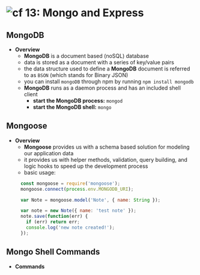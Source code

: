 ![cf](http://i.imgur.com/7v5ASc8.png) 13: Mongo and Express
=====================================

## MongoDB
  * **Overview**
    * **MongoDB** is a document based (noSQL) database
    * data is stored as a document with a series of key/value pairs
    * the data structure used to define a **MongoDB** document is referred to as `BSON` (which stands for Binary JSON)
    * you can install `mongoDB` through npm by running `npm install mongodb`
    * **MongoDB** runs as a daemon process and has an included shell client
      * **start the MongoDB process:** `mongod`
      * **start the MongoDB shell:** `mongo`

## Mongoose
  * **Overview**
    * **Mongoose** provides us with a schema based solution for modeling our application data
    * it provides us with helper methods, validation, query building, and logic hooks to speed up the development process
    * basic usage:
    ``` javascript
      const mongoose = require('mongoose');
      mongoose.connect(process.env.MONGODB_URI);

      var Note = mongoose.model('Note', { name: String });

      var note = new Note({ name: 'test note' });
      note.save(function(err) {
        if (err) return err;
        console.log('new note created!');
      });
    ```

## Mongo Shell Commands
  * **Commands**
